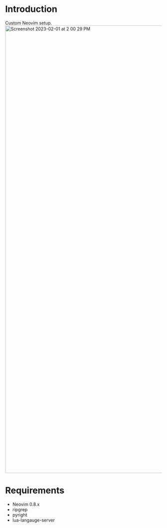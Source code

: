 # Introduction
Custom Neovim setup.
<img width="1440" alt="Screenshot 2023-02-01 at 2 00 29 PM" src="https://user-images.githubusercontent.com/118218097/216184408-4e7eccd8-c5e4-447c-b82a-8990475f4177.png">


# Requirements
- Neovim 0.8.x
- ripgrep
- pyright
- lua-langauge-server

